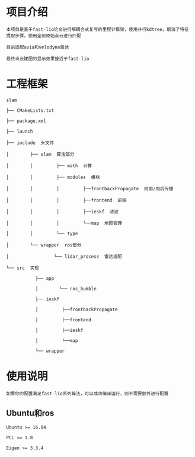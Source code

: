 # 项目介绍
	本项目是基于fast-lio论文进行解耦合式复写的里程计框架，使用并行kdtree，取消了特征提取步骤，使用全部原始点云进行匹配
 
 	目前适配avia和velodyne雷达
 
 	最终点云建图的显示效果接近于fast-lio
  
# 工程框架
	slam

	├── CMakeLists.txt
 
 	├── package.xml
 
	├── launch
 
	├── include  头文件
 
 	│        ├── slam  算法部分
 
 	│        │         ├── math  计算
 
 	│        │         ├── modules  模块
 
 	│        │         │         ├──frontbackPropagate  向前/向后传播
 
 	│        │         │         ├──frontend  前端
 
 	│        │         │         ├──ieskf  滤波

 	│        │         │         └──map  地图管理
 
 	│        │         └── type
 
 	│        └── wrapper  ros部分
 
 	│                 └── lidar_process  雷达适配
 
 	└── src  实现
 
               ├── app
     
               │        └── ros_humble
     
               ├── ieskf
     
               │         ├──frontbackPropagate
               
               │         ├──frontend
          
               │         ├──ieskf
     
               │         └──map
     
               └── wrapper
	       
# 使用说明
	如果你的配置满足fast-lio系列算法，可以成功编译运行，则不需要额外进行配置

## Ubuntu和ros
	Ubuntu >= 16.04
 
 	PCL >= 1.8

  	Eigen >= 3.3.4
	
